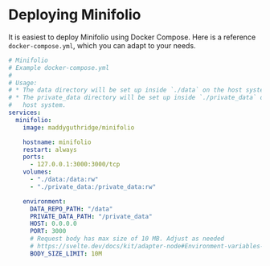# Deploying Minifolio


It is easiest to deploy Minifolio using Docker Compose. Here is a reference `docker-compose.yml`, which you can adapt to your needs.


```yml
# Minifolio
# Example docker-compose.yml
#
# Usage:
# * The data directory will be set up inside `./data` on the host system
# * The private_data directory will be set up inside `./private_data` on the
#   host system.
services:
  minifolio:
    image: maddyguthridge/minifolio

    hostname: minifolio
    restart: always
    ports:
      - 127.0.0.1:3000:3000/tcp
    volumes:
      - "./data:/data:rw"
      - "./private_data:/private_data:rw"

    environment:
      DATA_REPO_PATH: "/data"
      PRIVATE_DATA_PATH: "/private_data"
      HOST: 0.0.0.0
      PORT: 3000
      # Request body has max size of 10 MB. Adjust as needed
      # https://svelte.dev/docs/kit/adapter-node#Environment-variables-BODY_SIZE_LIMIT
      BODY_SIZE_LIMIT: 10M

```

